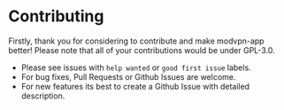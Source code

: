 # Contributing

Firstly, thank you for considering to contribute and make modvpn-app better! Please note that all of your contributions would be under GPL-3.0.

- Please see issues with `help wanted` or `good first issue` labels.
- For bug fixes, Pull Requests or Github Issues are welcome.
- For new features its best to create a Github Issue with detailed description.
